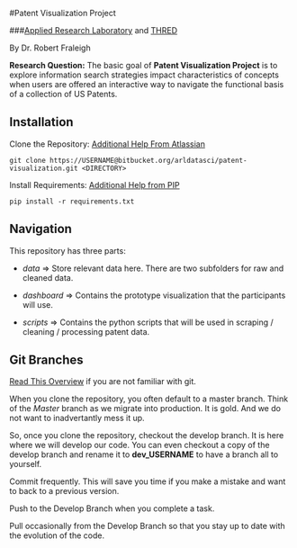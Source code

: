 #Patent Visualization Project

###[Applied Research Laboratory](https://www.arl.psu.edu/) and [THRED](http://thred.group/)

By Dr. Robert Fraleigh

**Research Question:** The basic goal of **Patent Visualization Project** is to explore information search strategies
impact characteristics of concepts when users are offered an interactive way to navigate 
the functional basis of a collection of US Patents.

## Installation

Clone the Repository: [Additional Help From Atlassian](https://www.atlassian.com/git/tutorials/setting-up-a-repository/git-clone)

```console
git clone https://USERNAME@bitbucket.org/arldatasci/patent-visualization.git <DIRECTORY>
```

Install Requirements: [Additional Help from PIP](https://pip.pypa.io/en/stable/user_guide/)

```console
pip install -r requirements.txt
```

## Navigation
This repository has three parts:

* *data* => Store relevant data here. There are two subfolders for raw and cleaned data.

* *dashboard* => Contains the prototype visualization that the participants will use.

* *scripts* => Contains the python scripts that will be used in scraping / cleaning / processing patent data.

## Git Branches
[Read This Overview](https://hackernoon.com/understanding-git-fcffd87c15a3) if you are not familiar with git.

When you clone the repository, you often default to a master branch.  Think of the *Master* branch as we
migrate into production. It is gold.  And we do not want to inadvertantly mess it up.

So, once you clone the repository, checkout the develop branch. It is here where we will develop our code.  You can
even checkout a copy of the develop branch and rename it to **dev_USERNAME** to have a branch all to yourself.

Commit frequently.  This will save you time if you make a mistake and want to back to a previous version.

Push to the Develop Branch when you complete a task.

Pull occasionally from the Develop Branch so that you stay up to date with the evolution of the code.